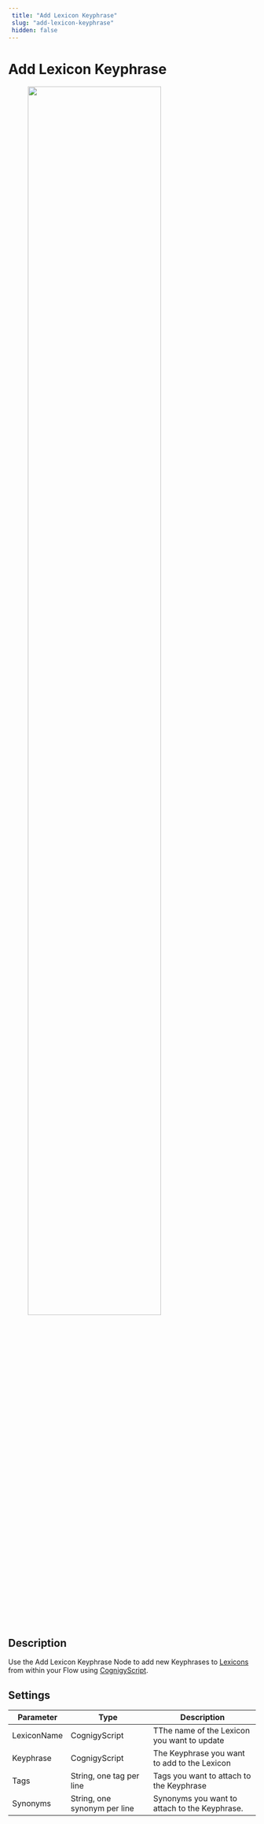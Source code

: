 ```yaml
---
 title: "Add Lexicon Keyphrase" 
 slug: "add-lexicon-keyphrase" 
 hidden: false 
---
```

# Add Lexicon Keyphrase

<figure>
  <img class="image-center" src="../../../../../_assets/ai/build/node-reference/nlu/add-lexicon-keyphrase.png" width="80%" />
</figure>

## Description

Use the Add Lexicon Keyphrase Node to add new Keyphrases to [Lexicons](../../../empower/nlu/slots-and-lexicons/lexicons.md) from within your Flow using [CognigyScript](../../cognigy-script.md).

## Settings

| Parameter   | Type                         | Description                                   |
|-------------|------------------------------|-----------------------------------------------|
| LexiconName | CognigyScript                | TThe name of the Lexicon you want to update   |
| Keyphrase   | CognigyScript                | The Keyphrase you want to add to the Lexicon  |
| Tags        | String, one tag per line     | Tags you want to attach to the Keyphrase      |
| Synonyms    | String, one synonym per line | Synonyms you want to attach to the Keyphrase. |
